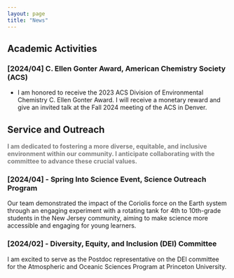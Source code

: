 ```yaml
---
layout: page
title: "News"
---
```


## Academic Activities
### [2024/04] C. Ellen Gonter Award, American Chemistry Society (ACS)
- I am honored to receive the 2023 ACS Division of Environmental Chemistry C. Ellen Gonter Award. I will receive a monetary reward and give an invited talk at the Fall 2024 meeting of the ACS in Denver.

## Service and Outreach
<font color="gray"><strong>I am dedicated to fostering a more diverse, equitable, and inclusive environment within our community. I anticipate collaborating with the committee to advance these crucial values.</strong></font>

### [2024/04] -  Spring Into Science Event, Science Outreach Program
Our team demonstrated the impact of the Coriolis force on the Earth system through an engaging experiment with a rotating tank for 4th to 10th-grade students in the New Jersey community, aiming to make science more accessible and engaging for young learners.

### [2024/02] - Diversity, Equity, and Inclusion (DEI) Committee  
I am excited to serve as the Postdoc representative on the DEI committee for the Atmospheric and Oceanic Sciences Program at Princeton University.

